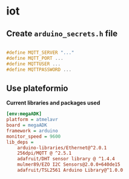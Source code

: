# iot

## Create `arduino_secrets.h` file

```c++

#define MQTT_SERVER "..."
#define MQTT_PORT ...
#define MQTTUSER ...
#define MQTTPASSWORD ...

```

## Use plateformio

**Current libraries and packages used**

```ini
[env:megaADK]
platform = atmelavr
board = megaADK
framework = arduino
monitor_speed = 9600
lib_deps =
	arduino-libraries/Ethernet@^2.0.1
	256dpi/MQTT @ ^2.5.1
	adafruit/DHT sensor library @ ^1.4.4
	mulmer89/EZO I2C Sensors@2.0.0+640de15
	adafruit/TSL2561 Arduino Library@^1.0.0
```
